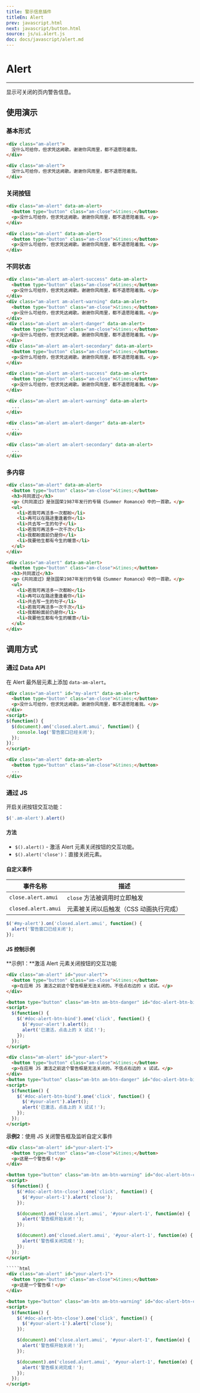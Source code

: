 ```yaml
---
title: 警示信息插件
titleEn: Alert
prev: javascript.html
next: javascript/button.html
source: js/ui.alert.js
doc: docs/javascript/alert.md
---
```


# Alert
---

显示可关闭的页内警告信息。

## 使用演示

### 基本形式

`````html
<div class="am-alert">
  没什么可给你，但求凭这阙歌。谢谢你风雨里，都不退愿陪着我。
</div>
`````
```html
<div class="am-alert">
  没什么可给你，但求凭这阙歌。谢谢你风雨里，都不退愿陪着我。
</div>
```

### 关闭按钮

`````html
<div class="am-alert" data-am-alert>
  <button type="button" class="am-close">&times;</button>
  <p>没什么可给你，但求凭这阙歌。谢谢你风雨里，都不退愿陪着我。</p>
</div>
`````
```html
<div class="am-alert" data-am-alert>
  <button type="button" class="am-close">&times;</button>
  <p>没什么可给你，但求凭这阙歌。谢谢你风雨里，都不退愿陪着我。</p>
</div>
```

### 不同状态

`````html
<div class="am-alert am-alert-success" data-am-alert>
  <button type="button" class="am-close">&times;</button>
  <p>没什么可给你，但求凭这阙歌。谢谢你风雨里，都不退愿陪着我。</p>
</div>
<div class="am-alert am-alert-warning" data-am-alert>
  <button type="button" class="am-close">&times;</button>
  <p>没什么可给你，但求凭这阙歌。谢谢你风雨里，都不退愿陪着我。</p>
</div>
<div class="am-alert am-alert-danger" data-am-alert>
  <button type="button" class="am-close">&times;</button>
  <p>没什么可给你，但求凭这阙歌。谢谢你风雨里，都不退愿陪着我。</p>
</div>
<div class="am-alert am-alert-secondary" data-am-alert>
  <button type="button" class="am-close">&times;</button>
  <p>没什么可给你，但求凭这阙歌。谢谢你风雨里，都不退愿陪着我。</p>
</div>
`````
```html
<div class="am-alert am-alert-success" data-am-alert>
  <button type="button" class="am-close">&times;</button>
  <p>没什么可给你，但求凭这阙歌。谢谢你风雨里，都不退愿陪着我。</p>
</div>

<div class="am-alert am-alert-warning" data-am-alert>
  ...
</div>

<div class="am-alert am-alert-danger" data-am-alert>
  ...
</div>

<div class="am-alert am-alert-secondary" data-am-alert>
  ...
</div>
```

### 多内容

`````html
<div class="am-alert" data-am-alert>
  <button type="button" class="am-close">&times;</button>
  <h3>共同渡过</h3>
  <p>《共同渡过》是张国荣1987年发行的专辑《Summer Romance》中的一首歌。</p>
  <ul>
    <li>若我可再活多一次都盼</li>
    <li>再可以在路途重逢着你</li>
    <li>共去写一生的句子</li>
    <li>若我可再活多一次千次</li>
    <li>我都盼面前仍是你</li>
    <li>我要他生都有今生的暖意</li>
  </ul>
</div>
`````
```html
<div class="am-alert" data-am-alert>
  <button type="button" class="am-close">&times;</button>
  <h3>共同渡过</h3>
  <p>《共同渡过》是张国荣1987年发行的专辑《Summer Romance》中的一首歌。</p>
  <ul>
    <li>若我可再活多一次都盼</li>
    <li>再可以在路途重逢着你</li>
    <li>共去写一生的句子</li>
    <li>若我可再活多一次千次</li>
    <li>我都盼面前仍是你</li>
    <li>我要他生都有今生的暖意</li>
  </ul>
</div>
```

## 调用方式

### 通过 Data API

在 Alert 最外层元素上添加 `data-am-alert`。

`````html
<div class="am-alert" id="my-alert" data-am-alert>
  <button type="button" class="am-close">&times;</button>
  <p>没什么可给你，但求凭这阙歌。谢谢你风雨里，都不退愿陪着我。</p>
</div>
<script>
$(function() {
  $(document).on('closed.alert.amui', function() {
    console.log('警告窗口已经关闭');
  });
});
</script>
`````
```html
<div class="am-alert" data-am-alert>
  <button type="button" class="am-close">&times;</button>
  ...
</div>
```

### 通过 JS

开启关闭按钮交互功能：

```javascript
$('.am-alert').alert()
```

#### 方法

- `$().alert()` - 激活 Alert 元素关闭按钮的交互功能。
- `$().alert('close')`：直接关闭元素。

#### 自定义事件

<table class="am-table am-table-bd am-table-striped">
  <thead>
    <tr>
      <th>事件名称</th>
      <th>描述</th>
    </tr>
  </thead>
  <tbody>
    <tr>
      <td><code>close.alert.amui</code></td>
      <td><code>close</code> 方法被调用时立即触发</td>
    </tr>
    <tr>
      <td><code>closed.alert.amui</code></td>
      <td>元素被关闭以后触发（CSS 动画执行完成）</td>
    </tr>
  </tbody>
</table>

```js
$('#my-alert').on('closed.alert.amui', function() {
  alert('警告窗口已经关闭');
});
```

#### JS 控制示例

**示例1：**激活 Alert 元素关闭按钮的交互功能

`````html
<div class="am-alert" id="your-alert">
  <button type="button" class="am-close">&times;</button>
  <p>在应用 JS 激活之前这个警告框是无法关闭的。不信点右边的 x 试试。</p>
</div>

<button type="button" class="am-btn am-btn-danger" id="doc-alert-btn-bind">点击激活上面 Alert 的关闭功能</button>
<script>
  $(function() {
    $('#doc-alert-btn-bind').one('click', function() {
      $('#your-alert').alert();
      alert('已激活，点击上的 X 试试！');
    });
  });
</script>
`````
```html
<div class="am-alert" id="your-alert">
  <button type="button" class="am-close">&times;</button>
  <p>在应用 JS 激活之前这个警告框是无法关闭的。不信点右边的 x 试试。</p>
</div>
<button type="button" class="am-btn am-btn-danger" id="doc-alert-btn-bind">点击激活上面 Alert 的关闭功能</button>
<script>
  $(function() {
    $('#doc-alert-btn-bind').one('click', function() {
      $('#your-alert').alert();
      alert('已激活，点击上的 X 试试！');
    });
  });
</script>
```

**示例2**：使用 JS 关闭警告框及监听自定义事件

`````html
<div class="am-alert" id="your-alert-1">
  <button type="button" class="am-close">&times;</button>
  <p>这是一个警告框！</p>
</div>

<button type="button" class="am-btn am-btn-warning" id="doc-alert-btn-close">点击关闭上面的 Alert</button>
<script>
  $(function() {
    $('#doc-alert-btn-close').one('click', function() {
      $('#your-alert-1').alert('close');
    });

    $(document).on('close.alert.amui', '#your-alert-1', function(e) {
      alert('警告框开始关闭！');
    });

    $(document).on('closed.alert.amui', '#your-alert-1', function(e) {
      alert('警告框关闭完成！');
    });
  });
</script>
`````

```html
`````html
<div class="am-alert" id="your-alert-1">
  <button type="button" class="am-close">&times;</button>
  <p>这是一个警告框！</p>
</div>

<button type="button" class="am-btn am-btn-warning" id="doc-alert-btn-close">点击关闭上面的 Alert</button>
<script>
  $(function() {
    $('#doc-alert-btn-close').one('click', function() {
      $('#your-alert-1').alert('close');
    });

    $(document).on('close.alert.amui', '#your-alert-1', function(e) {
      alert('警告框开始关闭！');
    });

    $(document).on('closed.alert.amui', '#your-alert-1', function(e) {
      alert('警告框关闭完成！');
    });
  });
</script>
`````
```


